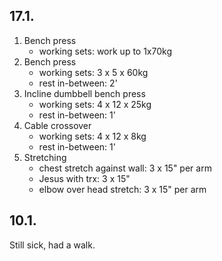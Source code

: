 ## 17.1.

1. Bench press
   - working sets: work up to 1x70kg
2. Bench press
   - working sets: 3 x 5 x 60kg
   - rest in-between: 2'
3. Incline dumbbell bench press
   - working sets: 4 x 12 x 25kg
   - rest in-between: 1'
4. Cable crossover
   - working sets: 4 x 12 x 8kg
   - rest in-between: 1'
5. Stretching
   - chest stretch against wall: 3 x 15" per arm
   - Jesus with trx: 3 x 15"
   - elbow over head stretch: 3 x 15" per arm

## 10.1.

Still sick, had a walk.
